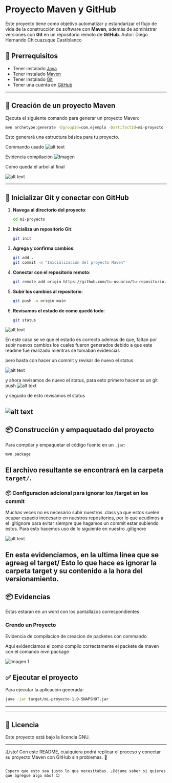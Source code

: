 # Proyecto Maven y GitHub

Este proyecto tiene como objetivo automatizar y estandarizar el flujo de vida de la construcción de software con **Maven**, además de administrar versiones con **Git** en un repositorio remoto de **GitHub**.
Autor: Diego Hernando Chicuazuque Castiblanco

## 📌 Prerrequisitos
- Tener instalado [Java](https://www.oracle.com/java/technologies/javase-jdk11-downloads.html)
- Tener instalado [Maven](https://maven.apache.org/download.cgi)
- Tener instalado [Git](https://git-scm.com/)
- Tener una cuenta en [GitHub](https://github.com/)

---

## 🚀 Creación de un proyecto Maven
Ejecuta el siguiente comando para generar un proyecto Maven:
```sh
mvn archetype:generate -DgroupId=com.ejemplo -DartifactId=mi-proyecto -DarchetypeArtifactId=maven-archetype-quickstart -DinteractiveMode=false
```
Esto generará una estructura básica para tu proyecto.


Commando usado
![alt text](image-2.png)

Evidencia compilación
![Imagen](image-1.png)

Como queda el arbol al final

![alt text](image-3.png)

---

## 🔧 Inicializar Git y conectar con GitHub
1. **Navega al directorio del proyecto**:
   ```sh
   cd mi-proyecto
   ```
2. **Inicializa un repositorio Git**:
   ```sh
   git init
   ```
3. **Agrega y confirma cambios**:
   ```sh
   git add .
   git commit -m "Inicialización del proyecto Maven"
   ```
4. **Conectar con el repositorio remoto**:
   ```sh
   git remote add origin https://github.com/tu-usuario/tu-repositorio.git
   ```
5. **Subir los cambios al repositorio**:
   ```sh
   git push -u origin main
   ```

6. **Revisamos el estado de 
como quedó todo**:

   ```sh 
   git status
   ```
 ![alt text](image-4.png)

 En este caso se ve que el estado es correcto ademas de que, faltan por subir nuevos cambios los cuales fueron generados debido a que este readme fue realizado mientras se tomaban evidencias

 pero basta con hacer un commit y revisar de nuevo el status

 ![alt text](image-5.png)

 y ahora revisamos de nuevo el status, para esto primero hacemos un git push
 ![alt text](image-6.png)

 y seguido de esto revisamos el status

 ![alt text](image-7.png)
---

## 📦 Construcción y empaquetado del proyecto
Para compilar y empaquetar el código fuente en un `.jar`:
```sh
mvn package
```
El archivo resultante se encontrará en la carpeta `target/`.
---
### 📦 Configuracion adcional para ignorar los /target en los commit
Muchas veces no es necesario subir nuestros .class ya que estos suelen ocupar espacio inecesario en nuestros repositorios, por lo que acudimos a el .gitignore para evitar siempre que hagamos un commit estar subiendo estos.
Para esto hacemos uso de lo siguiente en nuestro .gitignore 

![alt text](image-8.png)

En esta evidenciamos, en la ultima linea que se agreag el target/
Esto lo que hace es ignorar la carpeta target y su contenido a la hora del versionamiento.
---
## 📦 Evidencias
Estas estaran en un word con los pantallazos correspondientes

### Crendo un Proyecto
Evidencia de compilacion de creacion de packetes con commando


Aqui evidenciamos el como compilo correctamente el packete de maven con el comando mvn package

![Imagen 1](image.png)



## ✅ Ejecutar el proyecto
Para ejecutar la aplicación generada:
```sh
java -jar target/mi-proyecto-1.0-SNAPSHOT.jar
```

---

---

## 📄 Licencia
Este proyecto está bajo la licencia GNU.

---

¡Listo! Con este README, cualquiera podrá replicar el proceso y conectar su proyecto Maven con GitHub sin problemas. 🚀
```

Espero que esto sea justo lo que necesitabas. ¡Déjame saber si quieres que agregue algo más! 😊
